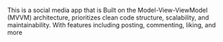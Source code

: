This is a social media app that is Built on the Model-View-ViewModel (MVVM) architecture, prioritizes clean code structure, scalability, and maintainability. With features including posting, commenting, liking, and more
